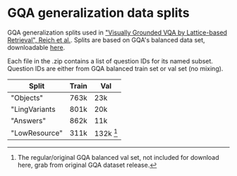 # GQA generalization data splits
GQA generalization splits used in ["Visually Grounded VQA by Lattice-based Retrieval", Reich et al.](http://arxiv.org/abs/2211.08086).
Splits are based on GQA's balanced data set, downloadable [here](https://cs.stanford.edu/people/dorarad/gqa/download.html).

Each file in the .zip contains a list of question IDs for its named subset. Question IDs are either from GQA balanced train set or val set (no mixing).

| Split | Train | Val |
| ----------- | ----------- | ----------- |
| "Objects" | 763k | 23k |
| "LingVariants | 801k | 20k |
| "Answers" | 862k | 11k |
| "LowResource" | 311k | 132k [^1] |

[^1]: The regular/original GQA balanced val set, not included for download here, grab from original GQA dataset release.
